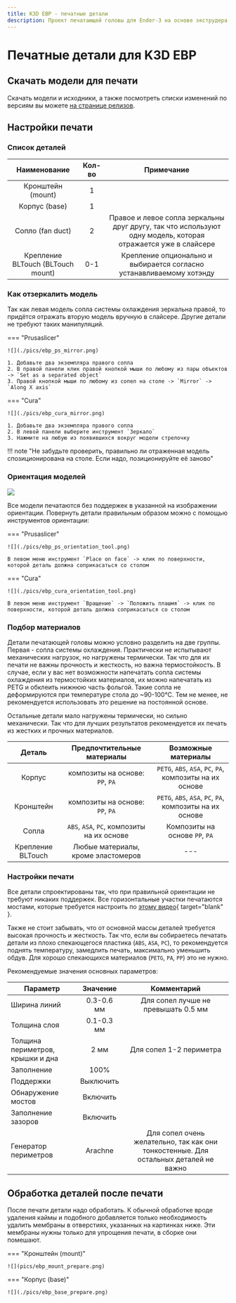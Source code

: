 ```yaml
---
title: K3D EBP - печатные детали
description: Проект печатающей головы для Ender-3 на основе экструдера BMG
---
```


# Печатные детали для K3D EBP

## Скачать модели для печати

Скачать модели и исходники, а также посмотреть списки изменений по версиям вы можете [на странице релизов](./releases.md).

## Настройки печати

### Список деталей

| Наименование | Кол-во | Примечание |
|:------------:|:------:|:----------:|
| Кронштейн (mount) | 1 | |
| Корпус (base) | 1 | |
| Сопло (fan duct) | 2 | Правое и левое сопла зеркальны друг другу, так что используют одну модель, которая отражается уже в слайсере |
| Крепление BLTouch (BLTouch mount) | 0-1 | Крепление опционально и выбирается согласно устанавливаемому хотэнду |

### Как отзеркалить модель

Так как левая модель сопла системы охлаждения зеркальна правой, то придётся отражать вторую модель вручную в слайсере. Другие детали не требуют таких манипуляций.

=== "Prusaslicer"

    ![](./pics/ebp_ps_mirror.png)

    1. Добавьте два экземпляра правого сопла
    2. В правой панели клик правой кнопкой мыши по любому из пары объектов -> `Set as a separated object`
    3. Правой кнопкой мыши по любому из сопел на столе -> `Mirror` -> `Along X axis`

=== "Cura"

    ![](./pics/ebp_cura_mirror.png)

    1. Добавьте два экземпляра правого сопла
    2. В левой панели выберите инструмент `Зеркало`
    3. Нажмите на любую из появившихся вокруг модели стрелочку

!!! note "Не забудьте проверить, правильно ли отраженная модель спозиционирована на столе. Если надо, позиционируйте её заново"

### Ориентация моделей

![](./pics/ebp_orientation.png)

Все модели печатаются без поддержек в указанной на изображении ориентации. Повернуть детали правильным образом можно с помощью инструментов ориентации:

=== "Prusaslicer"

    ![](./pics/ebp_ps_orientation_tool.png)

    В левом меню инструмент `Place on face` -> клик по поверхности, которой деталь должна соприкасаться со столом

=== "Cura"

    ![](./pics/ebp_cura_orientation_tool.png)

    В левом меню инструмент `Вращение` -> `Положить плашмя` -> клик по поверхности, которой деталь должна соприкасаться со столом

### Подбор материалов

Детали печатающей головы можно условно разделить на две группы. Первая - сопла системы охлаждения. Практически не испытывают механических нагрузок, но нагружены термически. Так что для их печати не важны прочность и жесткость, но важна термостойкость. В случае, если у вас нет возможности напечатать сопла системы охлаждения из термостойких материалов, их можно напечатать из PETG и обклеить нижнюю часть фольгой. Такие сопла не деформируются при температуре стола до ~90-100°C. Тем не менее, не рекомендуется использовать это решение на постоянной основе.

Остальные детали мало нагружены термически, но сильно механически. Так что для лучших результатов рекомендуется их печать из жестких и прочных материалов.

| Деталь | Предпочтительные материалы | Возможные материалы |
|:------:|:--------------------------:|:-------------------:|
| Корпус | композиты на основе: `PP`, `PA` | `PETG`, `ABS`, `ASA`, `PC`, `PA`, композиты на их основе |
| Кронштейн | композиты на основе: `PP`, `PA` | `PETG`, `ABS`, `ASA`, `PC`, `PA`, композиты на их основе |
| Сопла | `ABS`, `ASA`, `PC`, композиты на их основе | Композиты на основе `PP`, `PA` |
| Крепление BLTouch | Любые материалы, кроме эластомеров | --- |

### Настройки печати

Все детали спроектированы так, что при правильной ориентации не требуют никаких поддержек. Все горизонтальные участки печатаются мостами, которые требуется настроить по [этому видео](https://www.youtube.com/watch?v=Xf8D3R_VADo){ target="blank" }. 

Также не стоит забывать, что от основной массы деталей требуется высокая прочность и жесткость. Так что, если вы собираетесь печатать детали из плохо спекающегося пластика (`ABS`, `ASA`, `PC`), то рекомендуется поднять температуру, замедлить печать, максимально уменьшить обдув. Для хорошо спекающихся материалов (`PETG`, `PA`, `PP`) это не нужно.

Рекомендуемые значения основных параметров:

| Параметр                         | Значение               | Комментарий |
| -------------------------------- |:----------------------:|:-----------:|
| Ширина линий                     | 0.3-0.6 мм             | Для сопел лучше не превышать 0.5 мм |
| Толщина слоя                     | 0.1-0.3 мм             | |
| Толщина периметров, крышки и дна | 2 мм                   | Для сопел 1-2 периметра |
| Заполнение                       | 100%                   | |
| Поддержки                        | Выключить              | |
| Обнаружение мостов               | Включить               | |
| Заполнение зазоров               | Включить               | |
| Генератор периметров             | Arachne | Для сопел очень желательно, так как они тонкостенные. Для остальных деталей не важно |

## Обработка деталей после печати

После печати детали надо обработать. К обычной обработке вроде удаления каймы и подобного добавляется только необходимость удалить мембраны в отверстиях, указанных на картинках ниже. Эти мембраны нужны только для упрощения печати, в сборке они помешают.

=== "Кронштейн (mount)"

    ![](pics/ebp_mount_prepare.png)

=== "Корпус (base)"

    ![](./pics/ebp_base_prepare.png)
